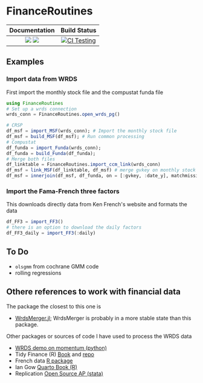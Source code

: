 # FinanceRoutines

| **Documentation**                                                               | **Build Status**                                                                                |
|:-------------------------------------------------------------------------------:|:-----------------------------------------------------------------------------------------------:|
| [![][docs-stable-img]][docs-stable-url] [![][docs-latest-img]][docs-latest-url] | [![CI Testing](https://github.com/eloualiche/FinanceRoutines.jl/actions/workflows/CI.yml/badge.svg?branch=main)](https://github.com/eloualiche/FinanceRoutines.jl/actions/workflows/CI.yml?query=branch%3Amain) |




## Examples

### Import data from WRDS

First import the monthly stock file and the compustat funda file
```julia
using FinanceRoutines
# Set up a wrds connection
wrds_conn = FinanceRoutines.open_wrds_pg()

# CRSP
df_msf = import_MSF(wrds_conn); # Import the monthly stock file
df_msf = build_MSF(df_msf); # Run common processing
# Compustat
df_funda = import_Funda(wrds_conn);
df_funda = build_Funda(df_funda);
# Merge both files
df_linktable = FinanceRoutines.import_ccm_link(wrds_conn)
df_msf = link_MSF(df_linktable, df_msf) # merge gvkey on monthly stock file
df_msf = innerjoin(df_msf, df_funda, on = [:gvkey, :date_y], matchmissing=:notequal)
```

### Import the Fama-French three factors

This downloads directly data from Ken French's website and formats the data

```julia
df_FF3 = import_FF3()
# there is an option to download the daily factors
df_FF3_daily = import_FF3(:daily)
```


## To Do

  - `olsgmm` from cochrane GMM code
  - rolling regressions


## Othere references to work with financial data

The package the closest to this one is 
  
- [WrdsMerger.jl](https://github.com/junder873/WRDSMerger.jl); WrdsMerger is probably in a more stable state than this package.


Other packages or sources of code I have used to process the WRDS data

- [WRDS demo on momentum (python)](https://wrds-www.wharton.upenn.edu/documents/1442/wrds_momentum_demo.html)
- Tidy Finance (R) [Book](https://www.tidy-finance.org) and [repo](https://github.com/tidy-finance/website)
- French data [R package](https://nareal.github.io/frenchdata/articles/basic_usage.html)
- Ian Gow [Quarto Book (R)](https://iangow.github.io/far_book/ident.html)
- Replication [Open Source AP (stata)](https://github.com/OpenSourceAP/CrossSection/tree/master)




[docs-stable-img]: https://img.shields.io/badge/docs-stable-blue.svg
[docs-stable-url]: https://eloualiche.github.io/FinanceRoutines.jl/
[docs-latest-img]: https://img.shields.io/badge/docs-latest-blue.svg
[docs-latest-url]: https://eloualiche.github.io/FinanceRoutines.jl/
